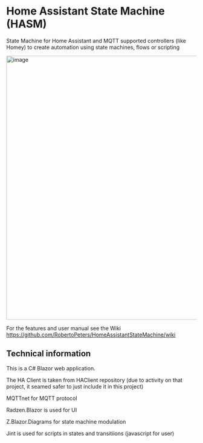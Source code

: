 # Home Assistant State Machine (HASM)
State Machine for Home Assistant and MQTT supported controllers (like Homey) to create automation using state machines, flows or scripting

<img width="1054" height="698" alt="image" src="https://github.com/user-attachments/assets/d30dc307-88a9-416f-8ae6-3f520dabe454" />

For the features and user manual see the Wiki https://github.com/RobertoPeters/HomeAssistantStateMachine/wiki


## Technical information
This is a C# Blazor web application.

The HA Client is taken from HAClient repository (due to activity on that project, it seamed safer to just include it in this project)

MQTTnet for MQTT protocol

Radzen.Blazor is used for UI

Z.Blazor.Diagrams for state machine modulation

Jint is used for scripts in states and transitiions (javascript for user)
